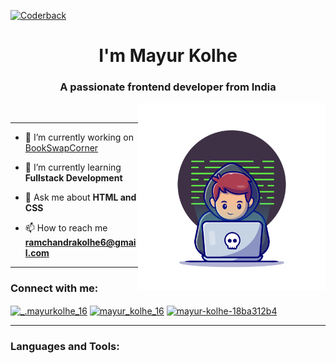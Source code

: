 [![Coderback](/CODERBACK.jpg)](https://github.com/Mayurkolhe16/Mayurkolhe16)
<h1 align="center">I'm Mayur Kolhe</h1>
<h3 align="center">A passionate frontend developer from India</h3>

<img align="right" alt="Coding" width="300" src="coder.jpg">


<br>

---

- 🔭 I’m currently working on [BookSwapCorner](https://bookswapcorner.netlify.app/)

- 🌱 I’m currently learning **Fullstack Development**

- 💬 Ask me about **HTML and CSS**

- 📫 How to reach me **ramchandrakolhe6@gmail.com**

---
<h3 align="left">Connect with me:</h3>

<p align="left">
<a href="https://www.instagram.com/_.mayurkolhe_16/" target="blank"><img align="center" src="https://raw.githubusercontent.com/rahuldkjain/github-profile-readme-generator/master/src/images/icons/Social/instagram.svg" alt="_.mayurkolhe_16" height="30" width="40" /></a>
<a href="https://x.com/mayur_kolhe_16" target="blank"><img align="center" src="https://raw.githubusercontent.com/rahuldkjain/github-profile-readme-generator/master/src/images/icons/Social/twitter.svg" alt="mayur_kolhe_16" height="30" width="40" /></a>
<a href="https://www.linkedin.com/in/mayur-kolhe-18ba312b4/" target="blank"><img align="center" src="https://raw.githubusercontent.com/rahuldkjain/github-profile-readme-generator/master/src/images/icons/Social/linked-in-alt.svg" alt="mayur-kolhe-18ba312b4" height="30" width="40" /></a>
</p>

---
<h3 align="left">Languages and Tools:</h3>
